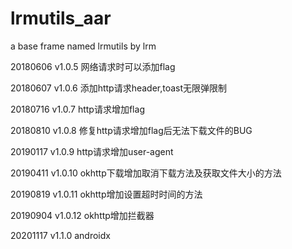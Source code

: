 # lrmutils_aar
a base frame named lrmutils by lrm


20180606 v1.0.5 网络请求时可以添加flag

20180607 v1.0.6 添加http请求header,toast无限弹限制

20180716 v1.0.7 http请求增加flag

20180810 v1.0.8 修复http请求增加flag后无法下载文件的BUG

20190117 v1.0.9 http请求增加user-agent

20190411 v1.0.10 okhttp下载增加取消下载方法及获取文件大小的方法

20190819 v1.0.11 okhttp增加设置超时时间的方法

20190904 v1.0.12 okhttp增加拦截器

20201117 v1.1.0 androidx
